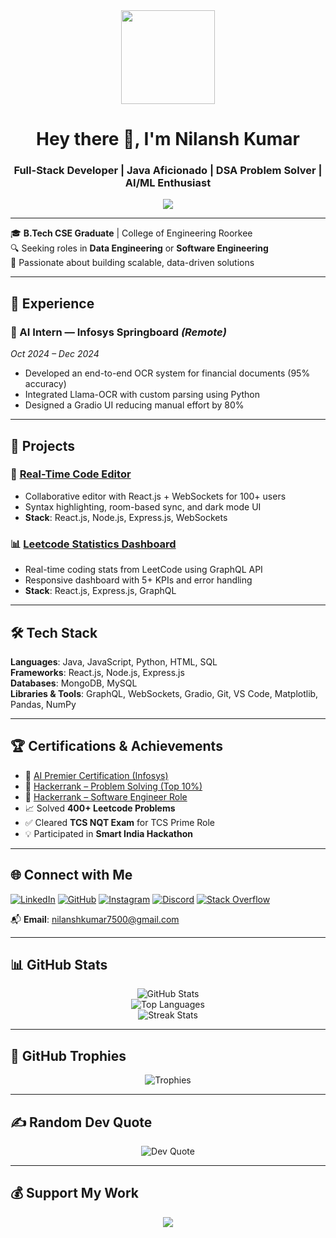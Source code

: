 <div align="center">
  <img src="https://media.giphy.com/media/M9gbBd9nbDrOTu1Mqx/giphy.gif" height="150"/>
</div>

<h1 align="center">Hey there 👋, I'm Nilansh Kumar</h1>
<h3 align="center">Full-Stack Developer | Java Aficionado | DSA Problem Solver | AI/ML Enthusiast</h3>

<div align="center">
  <a href="https://visitcount.itsvg.in">
    <img src="https://visitcount.itsvg.in/api?id=nilansh-07&label=Profile%20Views&color=12&icon=0&pretty=true" />
  </a>
</div>

---

🎓 **B.Tech CSE Graduate** | College of Engineering Roorkee  
🔍 Seeking roles in **Data Engineering** or **Software Engineering**  
🧠 Passionate about building scalable, data-driven solutions

---

## 💼 Experience

### 🔹 AI Intern — Infosys Springboard *(Remote)*  
*Oct 2024 – Dec 2024*
- Developed an end-to-end OCR system for financial documents (95% accuracy)
- Integrated Llama-OCR with custom parsing using Python
- Designed a Gradio UI reducing manual effort by 80%

---

## 🚀 Projects

### 🔧 [Real-Time Code Editor](https://github.com/nilansh-07/realtime-code-editor)
- Collaborative editor with React.js + WebSockets for 100+ users
- Syntax highlighting, room-based sync, and dark mode UI  
- **Stack**: React.js, Node.js, Express.js, WebSockets

### 📊 [Leetcode Statistics Dashboard](https://github.com/nilansh-07/leetcode-user-dashboard)
- Real-time coding stats from LeetCode using GraphQL API  
- Responsive dashboard with 5+ KPIs and error handling  
- **Stack**: React.js, Express.js, GraphQL

---

## 🛠 Tech Stack

**Languages**: Java, JavaScript, Python, HTML, SQL  
**Frameworks**: React.js, Node.js, Express.js  
**Databases**: MongoDB, MySQL  
**Libraries & Tools**: GraphQL, WebSockets, Gradio, Git, VS Code, Matplotlib, Pandas, NumPy

---

## 🏆 Certifications & Achievements

- 🧠 [AI Premier Certification (Infosys)](https://drive.google.com/file/d/1dpUHez0CW_BkLiC5jtzGK_OsRLs1m7_z/view?pli=1)  
- 🏅 [Hackerrank – Problem Solving (Top 10%)](https://www.hackerrank.com/certificates/iframe/9630060828c6)  
- 🧪 [Hackerrank – Software Engineer Role](https://www.hackerrank.com/certificates/iframe/1fb8d2ae5767)  
- 📈 Solved **400+ Leetcode Problems**  
- ✅ Cleared **TCS NQT Exam** for TCS Prime Role  
- 💡 Participated in **Smart India Hackathon**

---

## 🌐 Connect with Me

[![LinkedIn](https://img.shields.io/badge/-LinkedIn-%230077B5?style=for-the-badge&logo=linkedin&logoColor=white)](https://linkedin.com/in/nilansh07)
[![GitHub](https://img.shields.io/badge/-GitHub-181717?style=for-the-badge&logo=github&logoColor=white)](https://github.com/nilansh-07)
[![Instagram](https://img.shields.io/badge/-Instagram-E4405F?style=for-the-badge&logo=instagram&logoColor=white)](https://instagram.com/nilansh_07)
[![Discord](https://img.shields.io/badge/Discord-%237289DA?style=for-the-badge&logo=discord&logoColor=white)](https://discord.gg/gVvQueV7)
[![Stack Overflow](https://img.shields.io/badge/-StackOverflow-FE7A16?style=for-the-badge&logo=stack-overflow&logoColor=white)](https://stackoverflow.com/users/19933809)

📬 **Email**: [nilanshkumar7500@gmail.com](mailto:nilanshkumar7500@gmail.com)

---

## 📊 GitHub Stats

<p align="center">
  <img src="https://github-readme-stats.vercel.app/api?username=nilansh-07&theme=dark&hide_border=false&include_all_commits=true&count_private=true" alt="GitHub Stats"/>
  <br/>
  <img src="https://github-readme-stats.vercel.app/api/top-langs/?username=nilansh-07&theme=dark&hide_border=false&layout=compact" alt="Top Languages"/>
  <br/>
  <img src="https://github-readme-streak-stats.herokuapp.com/?user=nilansh-07&theme=dark&hide_border=false" alt="Streak Stats"/>
</p>

---

## 🏅 GitHub Trophies

<p align="center">
  <img src="https://github-profile-trophy.vercel.app/?username=nilansh-07&theme=github-dark&no-frame=true&margin-w=8" alt="Trophies"/>
</p>

---

## ✍️ Random Dev Quote

<p align="center">
  <img src="https://quotes-github-readme.vercel.app/api?type=horizontal&theme=radical" alt="Dev Quote"/>
</p>

---

## 💰 Support My Work

<p align="center">
  <a href="https://buymeacoffee.com/nilansh_07" target="_blank">
    <img src="https://img.shields.io/badge/Buy%20Me%20a%20Coffee-%23FFDD00.svg?style=for-the-badge&logo=buy-me-a-coffee&logoColor=black" />
  </a>
</p>

<!-- Proudly built with GPRM & ❤️ -->

